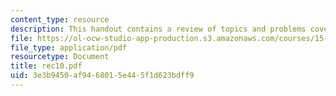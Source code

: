 ```yaml
---
content_type: resource
description: This handout contains a review of topics and problems covered in class.
file: https://ol-ocw-studio-app-production.s3.amazonaws.com/courses/15-084j-nonlinear-programming-spring-2004/3e3b9450af9468015e445f1d623bdff9_rec10.pdf
file_type: application/pdf
resourcetype: Document
title: rec10.pdf
uid: 3e3b9450-af94-6801-5e44-5f1d623bdff9
---
```


